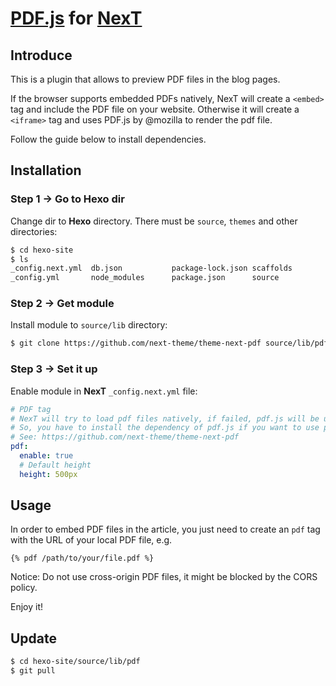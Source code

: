 # [PDF.js](https://github.com/mozilla/pdf.js) for [NexT](https://github.com/next-theme/hexo-theme-next)

## Introduce

This is a plugin that allows to preview PDF files in the blog pages.

If the browser supports embedded PDFs natively, NexT will create a `<embed>` tag and include the PDF file on your website. Otherwise it will create a `<iframe>` tag and uses PDF.js by @mozilla to render the pdf file.

Follow the guide below to install dependencies.

## Installation

### Step 1 &rarr; Go to Hexo dir

Change dir to **Hexo** directory. There must be `source`, `themes` and other directories:

```sh
$ cd hexo-site
$ ls
_config.next.yml  db.json           package-lock.json scaffolds         themes
_config.yml       node_modules      package.json      source
```

### Step 2 &rarr; Get module

Install module to `source/lib` directory:

```sh
$ git clone https://github.com/next-theme/theme-next-pdf source/lib/pdf
```

### Step 3 &rarr; Set it up

Enable module in **NexT** `_config.next.yml` file:

```yml
# PDF tag
# NexT will try to load pdf files natively, if failed, pdf.js will be used.
# So, you have to install the dependency of pdf.js if you want to use pdf tag and make it available to all browsers.
# See: https://github.com/next-theme/theme-next-pdf
pdf:
  enable: true
  # Default height
  height: 500px
```

## Usage

In order to embed PDF files in the article, you just need to create an `pdf` tag with the URL of your local PDF file, e.g.

```
{% pdf /path/to/your/file.pdf %}
```
Notice: Do not use cross-origin PDF files, it might be blocked by the CORS policy.

Enjoy it!

## Update

```sh
$ cd hexo-site/source/lib/pdf
$ git pull
```
